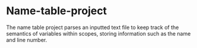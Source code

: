 # Name-table-project
The name table project parses an inputted text file to keep track of the semantics of variables within scopes, storing information such as the name and line number.
